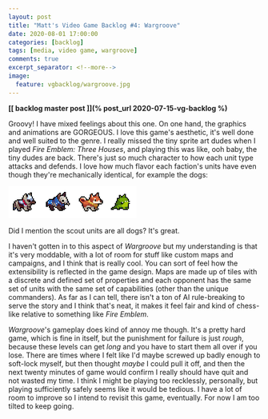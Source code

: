 ```yaml
---
layout: post
title: "Matt's Video Game Backlog #4: Wargroove"
date: 2020-08-01 17:00:00
categories: [backlog]
tags: [media, video game, wargroove]
comments: true
excerpt_separator: <!--more-->
image:
  feature: vgbacklog/wargroove.jpg
---
```


**[[ backlog master post ]](% post_url 2020-07-15-vg-backlog %)**

Groovy! I have mixed feelings about this one. On one hand, the graphics and animations are GORGEOUS. I love this game's aesthetic, it's well done and well suited to the genre. I really missed the tiny sprite art dudes when I played _Fire Emblem: Three Houses_, and playing this was like, ooh baby, the tiny dudes are back. There's just so much character to how each unit type attacks and defends. I love how much flavor each faction's units have even though they're mechanically identical, for example the dogs:

![very wow](/img/vgbacklog/wargroove_dogs.png)

Did I mention the scout units are all dogs? It's great.

I haven't gotten in to this aspect of _Wargroove_ but my understanding is that it's very moddable, with a lot of room for stuff like custom maps and campaigns, and I think that is really cool. You can sort of feel how the extensibility is reflected in the game design. Maps are made up of tiles with a discrete and defined set of properties and each opponent has the same set of units with the same set of capabilities (other than the unique commanders). As far as I can tell, there isn't a ton of AI rule-breaking to serve the story and I think that's neat, it makes it feel fair and kind of chess-like relative to something like _Fire Emblem_.

_Wargroove_'s gameplay does kind of annoy me though. It's a pretty hard game, which is fine in itself, but the punishment for failure is just _rough_, because these levels can get _long_ and you have to start them all over if you lose. There are times where I felt like I'd maybe screwed up badly enough to soft-lock myself, but then thought _maybe_ I could pull it off, and then the next twenty minutes of game would confirm I really should have quit and not wasted my time. I think I might be playing too recklessly, personally, but playing sufficiently safely seems like it would be tedious. I have a lot of room to improve so I intend to revisit this game, eventually. For now I am too tilted to keep going.
